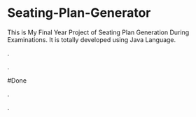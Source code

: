 # Seating-Plan-Generator

This is My Final Year Project of Seating Plan Generation During Examinations. It is totally developed using Java Language.






















.









































































































































































































.





















































#Done










































































































.




































































































































































































































































































































































































































































































.







































